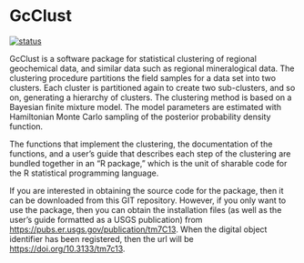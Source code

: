 GcClust
=======

[![status](https://img.shields.io/badge/USGS-Research-blue.svg)](https://owi.usgs.gov/R/packages.html#research)

GcClust is a software package for statistical clustering of regional geochemical data, and similar data such as regional mineralogical data. The clustering procedure partitions the field samples for a data set into two clusters. Each cluster is partitioned again to create two sub-clusters, and so on, generating a hierarchy of clusters. The clustering method is based on a Bayesian finite mixture model. The model parameters are estimated with Hamiltonian Monte Carlo sampling of the posterior probability density function.

The functions that implement the clustering, the documentation of the functions, and a user’s guide that describes each step of the clustering are bundled together in an “R package,” which is the unit of sharable code for the R statistical programming language.

If you are interested in obtaining the source code for the package, then it can be downloaded from this GIT repository. However, if you only want to use the package, then you can obtain the installation files (as well as the user’s guide formatted as a USGS publication) from <https://pubs.er.usgs.gov/publication/tm7C13>. When the digital object identifier has been registered, then the url will be <https://doi.org/10.3133/tm7c13>.

<!-- README.md is generated from README.Rmd. Please edit that file -->
